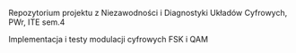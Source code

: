 Repozytorium projektu z Niezawodności i Diagnostyki Układów Cyfrowych, PWr, ITE sem.4

Implementacja i testy modulacji cyfrowych FSK i QAM
